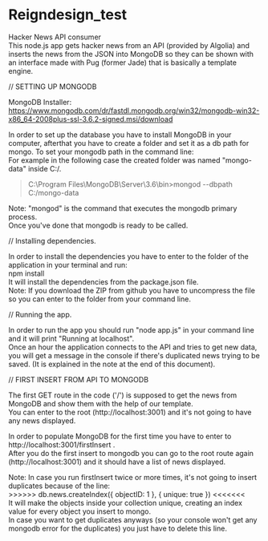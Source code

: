 

# Reigndesign_test

Hacker News API consumer</br>
This node.js app gets hacker news from an API (provided by Algolia) and inserts the news from the JSON into MongoDB so they can be shown with an interface made with Pug (former Jade) that is basically a template engine.



// SETTING UP MONGODB

MongoDB Installer: https://www.mongodb.com/dr/fastdl.mongodb.org/win32/mongodb-win32-x86_64-2008plus-ssl-3.6.2-signed.msi/download

In order to set up the database you have to install MongoDB in your computer, afterthat you have to create a folder and set it as a db path for mongo. To set your mongodb path in the command line:</br>
For example in the following case the created folder was named "mongo-data" inside C:/.
>C:\Program Files\MongoDB\Server\3.6\bin>mongod --dbpath C:/mongo-data</br> 

Note: "mongod" is the command that executes the mongodb primary process.</br>
Once you've done that mongodb is ready to be called.



// Installing dependencies.

In order to install the dependencies you have to enter to the folder of the application in your terminal and run: </br>
npm install </br>
It will install the dependencies from the package.json file.
</br>
Note: If you download the ZIP from github you have to uncompress the file so you can enter to the folder from your command line.



// Running the app.

In order to run the app you should run "node app.js" in your command line and it will print "Running at localhost".</br>
Once an hour the application connects to the API and tries to get new data, you will get a message in the console if there's duplicated news trying to be saved. (It is explained in the note at the end of this document).

// FIRST INSERT FROM API TO MONGODB

The first GET route in the code ('/') is supposed to get the news from MongoDB and show them with the help of our template.</br>
You can enter to the root (http://localhost:3001) and it's not going to have any news displayed.

In order to populate MongoDB for the first time you have to enter to http://localhost:3001/firstInsert . </br>
After you do the first insert to mongodb you can go to the root route again (http://localhost:3001) and it should have a list of news displayed.


Note: In case you run firstInsert twice or more times, it's not going to insert duplicates because of the line:</br>
     >>>>>> db.news.createIndex({ objectID: 1 }, { unique: true }) <<<<<<<  </br>
It will make the objects inside your collection unique, creating an index value for every object you insert to mongo.</br>
In case you want to get duplicates anyways (so your console won't get any mongodb error for the duplicates) you just have to delete this line.
